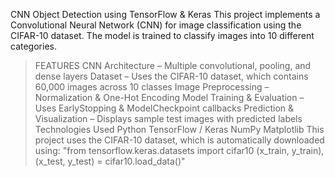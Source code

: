 CNN Object Detection using TensorFlow & Keras
This project implements a Convolutional Neural Network (CNN) for image classification using the CIFAR-10 dataset. The model is trained to classify images into 10 different categories.
> FEATURES
CNN Architecture – Multiple convolutional, pooling, and dense layers
Dataset – Uses the CIFAR-10 dataset, which contains 60,000 images across 10 classes
Image Preprocessing – Normalization & One-Hot Encoding
Model Training & Evaluation – Uses EarlyStopping & ModelCheckpoint callbacks
Prediction & Visualization – Displays sample test images with predicted labels
> Technologies Used
Python
TensorFlow / Keras
NumPy
Matplotlib
This project uses the CIFAR-10 dataset, which is automatically downloaded using:
"from tensorflow.keras.datasets import cifar10
(x_train, y_train), (x_test, y_test) = cifar10.load_data()"
